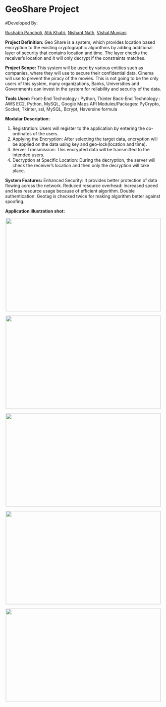 # GeoShare Project

#Developed By: 

[Rushabh Pancholi](https://www.linkedin.com/in/rushabh-pancholi-62235b166/), [Atik Khatri](https://www.linkedin.com/in/atikkhatri/), [Nishant Nath](https://www.linkedin.com/in/nishant-nath-a86a61129/), [Vishal Munjani](https://www.linkedin.com/in/vishal-munjani-689a21147/).


**Project Definition:** Geo Share is a system, which provides location based encryption to the existing cryptographic algorithms by adding additional layer of security that contains location and time. The layer checks the receiver’s location and it will only decrypt if the constraints matches.

**Project Scope:** This system will be used by various entities such as companies, where they will use to secure their confidential data. Cinema will use to prevent the piracy of the movies. This is not going to be the only users of this system, many organizations, Banks, Universities and Governments can invest in the system for reliability and security of the data.

**Tools Used:**
Front-End Technology : Python, Tkinter
Back-End Technology : AWS EC2, Python, MySQL, Google Maps API
Modules/Packages: PyCrypto, Socket, Tkinter, ssl, MySQL, Bcrypt, Haversine formula

**Modular Description:**
1. Registration: Users will register to the application by entering the co-ordinates of the users.
2. Applying the Encryption: After selecting the target data, encryption will be applied on the data using key and geo-lock(location and time).
3. Server Transmission: This encrypted data will be transmitted to the intended users.
4. Decryption at Specific Location: During the decryption, the server will check the receiver’s location and then only the decryption will take place.

**System Features:**
Enhanced Security: It provides better protection of data flowing across the network.
Reduced resource overhead: Increased speed and less resource usage because of efficient algorithm.
Double authentication: Geotag is checked twice for making algorithm better against spoofing.

**Application illustration shot:**

<p align="center"><img align="centre" width="500" height="300" src="https://i.imgur.com/UjwvxHe.png"></p> 
<p align="center"><img align="center" width="500" height="300" src="https://i.imgur.com/4GR8MZT.png"></p>
<p align="center"><img align="center" width="500" height="300" src="https://i.imgur.com/lVIQLYp.png"></p>
<p align="center"><img align="center" width="500" height="300" src="https://i.imgur.com/pJ59vun.png"></p>
<p align="center"><img align="center" width="500" height="300" src="https://i.imgur.com/IY479US.png"></p>
